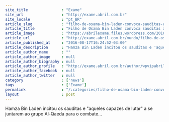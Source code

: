 ```yaml
---
site_title               : "Exame"
site_url                 : "http://exame.abril.com.br"
site_locale              : "pt_BR"
article_slug             : "filho-de-osama-bin-laden-convoca-sauditas-a-derrubar-governo"
article_title            : "Filho de Osama Bin Laden convoca sauditas a derrubar governo"
article_image            : "https://abrilexame.files.wordpress.com/2016/09/size_960_16_9_bin-laden1.jpg?quality=70&strip=all&w=960"
article_url              : "http://exame.abril.com.br/mundo/filho-de-osama-bin-laden-convoca-sauditas-a-derrubar-governo/"
article_published_at     : "2016-08-17T16:24:52-03:00"
article_description      : "Hamza Bin Laden incitou os sauditas e 'aqueles capazes de lutar' a se juntarem ao grupo Al-Qaeda para o combate..."
article_author_name      : ""
article_author_image     : null
article_author_biography : null
article_author_profile   : "http://exame.abril.com.br/author/wpvipabril/"
article_author_facebook  : null
article_author_twitter   : null
category                 : ['news']
tags                     : ['Exame']
permalink                : "/:categories/filho-de-osama-bin-laden-convoca-sauditas-a-derrubar-governo/"
layout                   : post
---
```


Hamza Bin Laden incitou os sauditas e "aqueles capazes de lutar" a se juntarem ao grupo Al-Qaeda para o combate...
